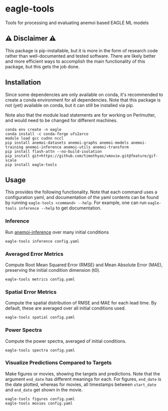 # eagle-tools

Tools for processing and evaluating anemoi based EAGLE ML models

## ⚠️  Disclaimer ⚠️

This package is pip-installable, but it is more in the form of research code
rather than well-documented and tested software.
There are likely better and more efficient ways to accomplish the main
functionality of this package, but this gets the job done.

## Installation

Since some dependencies are only available on conda, it's recommended to create
a conda environment for all dependencies.
Note that this package is not (yet) available on conda, but it can still be
installed via pip.

Note also that the module load statements are for working on Perlmutter, and
would need to be changed for different machines.

```
conda env create -n eagle
conda install -c conda-forge ufs2arco
module load gcc cudnn nccl
pip install anemoi-datasets anemoi-graphs anemoi-models anemoi-training anemoi-inference anemoi-utils anemoi-transform
pip install flash-attn --no-build-isolation
pip install git+https://github.com/timothyas/xmovie.git@feature/gif-scale
pip install eagle-tools
```

## Usage

This provides the following functionality.
Note that each command uses a configuration yaml, and documentation of the yaml
contents can be found by running `eagle-tools <command> --help`.
For example, one can run `eagle-tools inference --help` to get documentation.

### Inference

Run
[anemoi-inference](https://anemoi.readthedocs.io/projects/inference/en/latest/)
over many initial conditions

```
eagle-tools inference config.yaml
```

### Averaged Error Metrics

Compute Root Mean Squared Error (RMSE) and Mean Absolute Error (MAE), preserving the initial
condition dimension (t0).

```
eagle-tools metrics config.yaml
```

### Spatial Error Metrics

Compute the spatial distribution of RMSE and MAE for each lead time.
By default, these are averaged over all initial conditions used.

```
eagle-tools spatial config.yaml
```

### Power Spectra

Compute the power spectra, averaged of initial conditions.

```
eagle-tools spectra config.yaml
```


### Visualize Predictions Compared to Targets

Make figures or movies, showing the targets and predictions.
Note that the argument `end_date` has different meanings for each.
For figures, `end_date` is the date plotted, whereas for movies, all timestamps
between `start_date` and `end_date` get shown in the movie.

```
eagle-tools figures config.yaml
eagle-tools movies config.yaml
```
